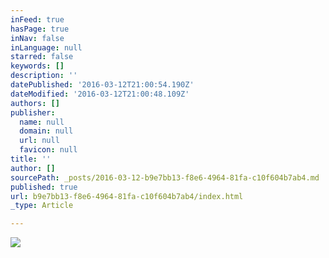 ```yaml
---
inFeed: true
hasPage: true
inNav: false
inLanguage: null
starred: false
keywords: []
description: ''
datePublished: '2016-03-12T21:00:54.190Z'
dateModified: '2016-03-12T21:00:48.109Z'
authors: []
publisher:
  name: null
  domain: null
  url: null
  favicon: null
title: ''
author: []
sourcePath: _posts/2016-03-12-b9e7bb13-f8e6-4964-81fa-c10f604b7ab4.md
published: true
url: b9e7bb13-f8e6-4964-81fa-c10f604b7ab4/index.html
_type: Article

---
```

![](https://the-grid-user-content.s3-us-west-2.amazonaws.com/b3f43b0a-2116-464a-9c5b-65e2fbb0d6a3.jpg)